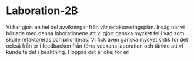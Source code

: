 # Laboration-2B

Vi har gjort en hel del avvikningar från vår refaktoreringsplan. Insåg när vi började med denna laborationene att vi gjort ganska mycket fel
i vad som skulle refaktoreras och prioriteras. Vi fick även ganska mycket kritik för det också från er i feedbacken från förra veckans laboration
och tänkte att vi kunde ta det i beaktning. Hoppas det är okej för er!
